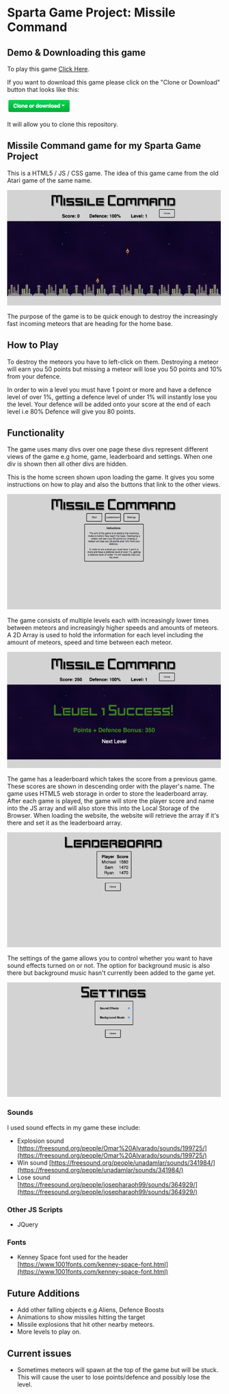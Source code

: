 # Sparta Game Project: Missile Command

## Demo & Downloading this game
To play this game [Click Here](https://wmichael.github.io/missile-command-sparta-game/).

If you want to download this game please click on the "Clone or Download" button that looks like this:

![Game Screenshot](images/screenshots/clone.png)

It will allow you to clone this repository.


## Missile Command game for my Sparta Game Project
This is a HTML5 / JS / CSS game. The idea of this game came from the old Atari game of the same name.

![Game Screenshot](images/screenshots/game.jpg)

The purpose of the game is to be quick enough to destroy the increasingly fast incoming meteors that are heading for the home base.

## How to Play
To destroy the meteors you have to left-click on them. Destroying a meteor will earn you 50 points but missing a meteor will lose you 50 points and 10% from your defence.

In order to win a level you must have 1 point or more and have a defence level of over 1%, getting a defence level of under 1% will instantly lose you the level. Your defence will be added onto your score at the end of each level i.e 80% Defence will give you 80 points.

## Functionality
The game uses many divs over one page these divs represent different views of the game e.g home, game, leaderboard and settings. When one div is shown then all other divs are hidden.

This is the home screen shown upon loading the game. It gives you some instructions on how to play and also the buttons that link to the other views.

![Home Screenshot](images/screenshots/home.jpg)

The game consists of multiple levels each with increasingly lower times between meteors and increasingly higher speeds and amounts of meteors. A 2D Array is used to hold the information for each level including the amount of meteors, speed and time between each meteor.

![End of Level Screenshot](images/screenshots/endOfLevel.jpg)

The game has a leaderboard which takes the score from a previous game. These scores are shown in descending order with the player's name. The game uses HTML5 web storage in order to store the leaderboard array. After each game is played, the game will store the player score and name into the JS array and will also store this into the Local Storage of the Browser. When loading the website, the website will retrieve the array if it's there and set it as the leaderboard array.

![Leaderboard Screenshot](images/screenshots/leaderboard.jpg)

The settings of the game allows you to control whether you want to have sound effects turned on or not. The option for background music is also there but background music hasn't currently been added to the game yet.

![Settings Screenshot](images/screenshots/settings.jpg)

### Sounds
I used sound effects in my game these include:
- Explosion sound [https://freesound.org/people/Omar%20Alvarado/sounds/199725/](https://freesound.org/people/Omar%20Alvarado/sounds/199725/)
- Win sound [https://freesound.org/people/unadamlar/sounds/341984/](https://freesound.org/people/unadamlar/sounds/341984/)
- Lose sound [https://freesound.org/people/josepharaoh99/sounds/364929/](https://freesound.org/people/josepharaoh99/sounds/364929/)

### Other JS Scripts
- JQuery

### Fonts
- Kenney Space font used for the header [https://www.1001fonts.com/kenney-space-font.html](https://www.1001fonts.com/kenney-space-font.html)

## Future Additions
- Add other falling objects e.g Aliens, Defence Boosts
- Animations to show missiles hitting the target
- Missile explosions that hit other nearby meteors.
- More levels to play on.


## Current issues
- Sometimes meteors will spawn at the top of the game but will be stuck. This will cause the user to lose points/defence and possibly lose the level.

